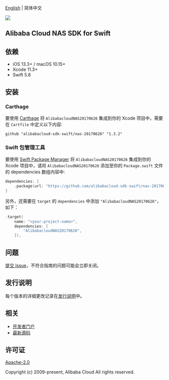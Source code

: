 [English](README.md) | 简体中文

![](https://aliyunsdk-pages.alicdn.com/icons/AlibabaCloud.svg)

## Alibaba Cloud NAS SDK for Swift

## 依赖

- iOS 13.3+ / macOS 10.15+
- Xcode 11.3+
- Swift 5.6

## 安装

### Carthage

要使用 [Carthage](https://github.com/Carthage/Carthage) 将 `AlibabacloudNAS20170626` 集成到你的 Xcode 项目中，需要在 `Cartfile` 中定义以下内容:

```ogdl
github "alibabacloud-sdk-swift/nas-20170626" "1.3.2"
```

### Swift 包管理工具

要使用 [Swift Package Manager](https://swift.org/package-manager/) 将 `AlibabacloudNAS20170626` 集成到你的 Xcode 项目中，请将 `AlibabacloudNAS20170626` 添加至你的 `Package.swift` 文件的 dependencies 数组内容中:

```swift
dependencies: [
    .package(url: "https://github.com/alibabacloud-sdk-swift/nas-20170626.git", from: "1.3.2")
]
```

另外，还需要在 `target` 的 `dependencies` 中添加 `"AlibabacloudNAS20170626"`，如下：

```swift
.target(
    name: "<your-project-name>",
    dependencies: [
        "AlibabacloudNAS20170626",
    ]),
```

## 问题

[提交 Issue](https://github.com/alibabacloud-sdk-swift/nas-20170626/issues/new)，不符合指南的问题可能会立即关闭。

## 发行说明

每个版本的详细更改记录在[发行说明](./ChangeLog.txt)中。

## 相关

* [开发者门户](https://next.api.aliyun.com/home)
* [最新源码](https://github.com/alibabacloud-sdk-swift/nas-20170626)

## 许可证

[Apache-2.0](http://www.apache.org/licenses/LICENSE-2.0)

Copyright (c) 2009-present, Alibaba Cloud All rights reserved.
